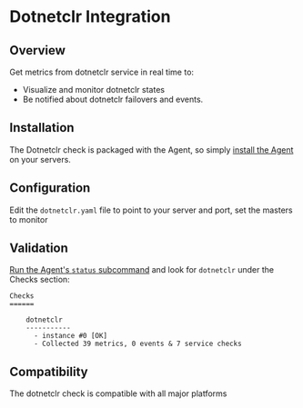 # Dotnetclr Integration

## Overview

Get metrics from dotnetclr service in real time to:

* Visualize and monitor dotnetclr states
* Be notified about dotnetclr failovers and events.

## Installation

The Dotnetclr check is packaged with the Agent, so simply [install the Agent][1] on your servers.

## Configuration

Edit the `dotnetclr.yaml` file to point to your server and port, set the masters to monitor

## Validation

[Run the Agent's `status` subcommand][2] and look for `dotnetclr` under the Checks section:

    Checks
    ======

        dotnetclr
        -----------
          - instance #0 [OK]
          - Collected 39 metrics, 0 events & 7 service checks

## Compatibility

The dotnetclr check is compatible with all major platforms


[1]: https://app.datadoghq.com/account/settings#agent
[2]: https://docs.datadoghq.com/agent/faq/agent-commands/#agent-status-and-information
